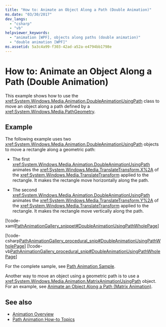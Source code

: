 ```yaml
---
title: "How to: Animate an Object Along a Path (Double Animation)"
ms.date: "03/30/2017"
dev_langs: 
  - "csharp"
  - "vb"
helpviewer_keywords: 
  - "animation [WPF], objects along paths (double animation)"
  - "double animation [WPF]"
ms.assetid: 5a3c4a99-f303-42ad-a52a-e4794bb1798e
---
```

# How to: Animate an Object Along a Path (Double Animation)
This example shows how to use the <xref:System.Windows.Media.Animation.DoubleAnimationUsingPath> class to move an object along a path defined by a <xref:System.Windows.Media.PathGeometry>.  
  
## Example  
 The following example uses two <xref:System.Windows.Media.Animation.DoubleAnimationUsingPath> objects to move a rectangle along a geometric path:  
  
-   The first <xref:System.Windows.Media.Animation.DoubleAnimationUsingPath> animates the <xref:System.Windows.Media.TranslateTransform.X%2A> of the <xref:System.Windows.Media.TranslateTransform> applied to the rectangle. It makes the rectangle move horizontally along the path.  
  
-   The second <xref:System.Windows.Media.Animation.DoubleAnimationUsingPath> animates the <xref:System.Windows.Media.TranslateTransform.Y%2A> of the <xref:System.Windows.Media.TranslateTransform> applied to the rectangle. It makes the rectangle move vertically along the path.  
  
 [!code-xaml[PathAnimationGallery_snippet#DoubleAnimationUsingPathWholePage](../../../../samples/snippets/csharp/VS_Snippets_Wpf/PathAnimationGallery_snippet/CS/doubleanimationusingpathexample.xaml#doubleanimationusingpathwholepage)]  
  
 [!code-csharp[PathAnimationGallery_procedural_snip#DoubleAnimationUsingPathWholePage](../../../../samples/snippets/csharp/VS_Snippets_Wpf/PathAnimationGallery_procedural_snip/CSharp/DoubleAnimationUsingPathExample.cs#doubleanimationusingpathwholepage)]
 [!code-vb[PathAnimationGallery_procedural_snip#DoubleAnimationUsingPathWholePage](../../../../samples/snippets/visualbasic/VS_Snippets_Wpf/PathAnimationGallery_procedural_snip/VisualBasic/DoubleAnimationUsingPathExample.vb#doubleanimationusingpathwholepage)]  
  
 For the complete sample, see [Path Animation Sample](https://go.microsoft.com/fwlink/?LinkID=160028).  
  
 Another way to move an object using a geometric path is to use a <xref:System.Windows.Media.Animation.MatrixAnimationUsingPath> object. For an example, see [Animate an Object Along a Path (Matrix Animation)](../../../../docs/framework/wpf/graphics-multimedia/how-to-animate-an-object-along-a-path-matrix-animation.md).  
  
## See also
- [Animation Overview](../../../../docs/framework/wpf/graphics-multimedia/animation-overview.md)
- [Path Animation How-to Topics](../../../../docs/framework/wpf/graphics-multimedia/path-animation-how-to-topics.md)

